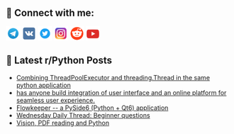 ## 🔎 Connect with me:
[<img src="https://github.com/bullbesh/bullbesh/blob/main/images/Telegram.png" width="32" height="32" />](https://t.me/bullbesh)
[<img src="https://github.com/bullbesh/bullbesh/blob/main/images/VK.png" width="32" height="32" />](https://vk.com/bullbesh)
[<img src="https://github.com/bullbesh/bullbesh/blob/main/images/Twitter.png" width="32" height="32" />](https://twitter.com/bullbesh1)
[<img src="https://github.com/bullbesh/bullbesh/blob/main/images/Instagram.png" width="32" height="32" />](https://www.instagram.com/bullbesh)
[<img src="https://github.com/bullbesh/bullbesh/blob/main/images/Reddit.png" width="32" height="32" />](https://www.reddit.com/user/bullbesh)
[<img src="https://github.com/bullbesh/bullbesh/blob/main/images/YouTube.png" width="32" height="32" />](https://www.youtube.com/channel/UCtfjRs6uzgq5mfm8S06WTcg)

## 📕 Latest r/Python Posts
<!-- BLOG-POST-LIST:START -->
- [Combining ThreadPoolExecutor and threading.Thread in the same python application](https://www.reddit.com/r/Python/comments/1hwk104/combining_threadpoolexecutor_and_threadingthread/)
- [has anyone build integration of user interface and an online platform for seamless user experience.](https://www.reddit.com/r/Python/comments/1hwjl88/has_anyone_build_integration_of_user_interface/)
- [Flowkeeper -- a PySide6 &lpar;Python + Qt6&rpar; application](https://www.reddit.com/r/Python/comments/1hwhvns/flowkeeper_a_pyside6_python_qt6_application/)
- [Wednesday Daily Thread: Beginner questions](https://www.reddit.com/r/Python/comments/1hw61sj/wednesday_daily_thread_beginner_questions/)
- [Vision, PDF reading and Python](https://www.reddit.com/r/Python/comments/1hvy2ty/vision_pdf_reading_and_python/)
<!-- BLOG-POST-LIST:END -->
